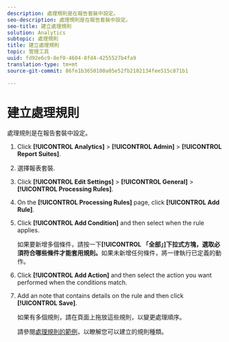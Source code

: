 ```yaml
---
description: 處理規則是在報告套裝中設定。
seo-description: 處理規則是在報告套裝中設定。
seo-title: 建立處理規則
solution: Analytics
subtopic: 處理規則
title: 建立處理規則
topic: 管理工具
uuid: fd92e6c9-8ef0-4604-8fd4-4255527b4fa9
translation-type: tm+mt
source-git-commit: 86fe1b3650100a05e52fb2102134fee515c871b1

---
```



# 建立處理規則

處理規則是在報告套裝中設定。

1. Click **[!UICONTROL Analytics]** &gt; **[!UICONTROL Admin]** &gt; **[!UICONTROL Report Suites]**.
1. 選擇報表套裝.
1. Click **[!UICONTROL Edit Settings]** &gt; **[!UICONTROL General]** &gt; **[!UICONTROL Processing Rules]**.
1. On the **[!UICONTROL Processing Rules]** page, click **[!UICONTROL Add Rule]**.
1. Click **[!UICONTROL Add Condition]** and then select when the rule applies.

   如果要新增多個條件，請按一下&#x200B;**[!UICONTROL 「全部」]下拉式方塊，選取必須符合哪些條件才能套用規則。**&#x200B;如果未新增任何條件，將一律執行已定義的動作。

1. Click **[!UICONTROL Add Action]** and then select the action you want performed when the conditions match.
1. Add an note that contains details on the rule and then click **[!UICONTROL Save]**.

   如果有多個規則，請在頁面上拖放這些規則，以變更處理順序。

   請參閱[處理規則的範例](../../../../admin/admin/c-processing-rules/processing-rules-examples/processing-rules-examples.md#concept_92527719A66849058108300DAE8A506B)，以瞭解您可以建立的規則種類。
